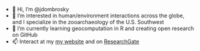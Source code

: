 - 👋 Hi, I’m @jdombrosky
- 👀 I’m interested in human/environment interactions across the globe, and I specialize in the zooarchaeology of the U.S. Southwest
- 🌱 I’m currently learning geocomputation in R and creating open research on GitHub
- 📫 Interact at my [my website](https://www.jonathandombrosky.com) and on [ResearchGate](https://www.researchgate.net/profile/Jonathan-Dombrosky)

<!---
jdombrosky/jdombrosky is a ✨ special ✨ repository because its `README.md` (this file) appears on your GitHub profile.
You can click the Preview link to take a look at your changes.
--->
